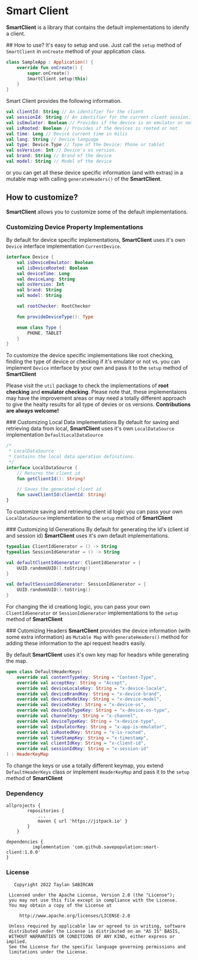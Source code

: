# Smart Client
**SmartClient** is a library that contains the default implementations to idenify a client.

## How to use?
It's easy to setup and use. Just call the ```setup``` method of ```SmartClient``` in ```onCreate``` method of your application class.

```KOTLIN
class SampleApp : Application() {
    override fun onCreate() {
        super.onCreate()
        SmartClient.setup(this)
    }
}
```
Smart Client provides the following information.
```KOTLIN
val clientId: String // An identifier for the client
val sessionId: String // An identifier for the current client session.
val isEmulator: Boolean // Provides if the device is an emulator or not
val isRooted: Boolean // Provides if the devices is rooted or not
val time: Long // Device current time in milis
val lang: String // Device language
val type: Device.Type // Type of the Device: Phone or tablet
val osVersion: Int // Device's os version.
val brand: String // Brand of the device
val model: String // Model of the device
```

or you can get all these device specific information (and with extras) in a mutable map with calling ```generateHeaders()``` of the **SmartClient**.

## How to customize?
**SmartClient** allows you to customize some of the default implementations.

### Customizing Device Property Implementations
By default for device specific implementations, **SmartClient** uses it's own ```Device``` interface implementation ```CurrentDevice```. 

```KOTLIN
interface Device {
    val isDeviceEmulator: Boolean
    val isDeviceRooted: Boolean
    val deviceTime: Long
    val deviceLang: String
    val osVersion: Int
    val brand: String
    val model: String

    val rootChecker: RootChecker

    fun provideDeviceType(): Type

    enum class Type {
        PHONE, TABLET
    }
}
```

To customize the device specific implementations like root checking, finding the type of device or checking if it's emulator or not vs. you can implement ```Device``` interface by your own and pass it to the ```setup``` method of **SmartClient**

Please visit the ```util``` package to check the implementations of **root checking** and **emulator checking**. Please note that, these implementaions may have the improvement areas or may need a totally different approach to give the healty results for all type of devies or os versions. __Contributions are always welcome!__

### Customizing Local Data implementations
By default for saving and retrieving data from local, **SmartClient** uses it's own ```LocalDataSource``` implementation ```DefaultLocalDataSource```

```KOTLIN
/*
 * LocalDataSource
 * Contains the local data operation definitions.
 */
interface LocalDataSource {
    // Returns the client id
    fun getClientId(): String?

    // Saves the generated client id
    fun saveClientId(clientId: String)
}
```

To customize saving and retrieving client id logic you can pass your own ```LocalDataSource``` implementation to the ```setup``` method of **SmartClient**

### Customizing Id Generations
By default for generating the Id's (client id and session id) **SmartClient** uses it's own default implementations.

```KOTLIN
typealias ClientIdGenerator = () -> String
typealias SessionIdGenerator = () -> String

val defaultClientIdGenerator: ClientIdGenerator = {
    UUID.randomUUID().toString()
}

val defaultSessionIdGenerator: SessionIdGenerator = {
    UUID.randomUUID().toString()
}
```

For changing the id creationg logic, you can pass your own ```ClientIdGenerator``` or ```SessionIdGenerator``` implementations to the ```setup``` method of **SmartClient**

### Cutomizing Headers
**SmartClient** provides the device information (with some extra information) as ```Mutable Map``` with ```generateHeaders()``` method for adding these information to the api request headrs easily.

By default **SmartClient** uses it's own key map for headsrs while generating the map.

```KOTLIN
open class DefaultHeaderKeys(
    override val contentTypeKey: String = "Content-Type",
    override val acceptKey: String = "Accept",
    override val deviceLocaleKey: String = "x-device-locale",
    override val deviceBrandKey: String = "x-device-brand",
    override val deviceModelKey: String = "x-device-model",
    override val deviceOsKey: String = "x-device-os",
    override val deviceOsTypeKey: String = "x-device-os-type",
    override val channelKey: String = "x-channel",
    override val deviceTypeKey: String = "x-device-type",
    override val isEmulatorKey: String = "x-app-is-emulator",
    override val isRootedKey: String = "x-is-rooted",
    override val timeStampKey: String = "x-timestamp",
    override val clientIdKey: String = "x-client-id",
    override val sessionIdKey: String = "x-session-id"
) : HeaderKeyMap
```
To change the keys or use a totally different keymap, you extend ```DefaultHeaderKeys``` class or implement  ```HeaderKeyMap``` and pass it to the ```setup``` method of **SmartClient**

### Dependency<br>
```
allprojects {
		repositories {
			...
			maven { url 'https://jitpack.io' }
		}
	}
  ```
  ```
  dependencies {
	        implementation 'com.github.savepopulation:smart-client:1.0.0'	
  }
  ```
  ### License
  ```
     Copyright 2022 Taylan SABIRCAN

   Licensed under the Apache License, Version 2.0 (the "License");
   you may not use this file except in compliance with the License.
   You may obtain a copy of the License at

       http://www.apache.org/licenses/LICENSE-2.0

   Unless required by applicable law or agreed to in writing, software
   distributed under the License is distributed on an "AS IS" BASIS,
   WITHOUT WARRANTIES OR CONDITIONS OF ANY KIND, either express or implied.
   See the License for the specific language governing permissions and
   limitations under the License.
 ```


